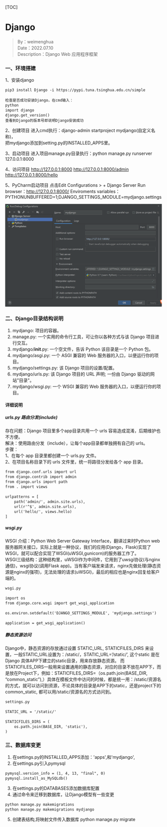 [TOC]

<h1 align="">Django</h1>

> By：weimenghua  
> Date：2022.07.10  
> Description：Django Web 应用程序框架



### 一、环境搭建
1、安装django
```
pip3 install Django -i https://pypi.tuna.tsinghua.edu.cn/simple

检查是否成功安装Django，在cmd输入：
python
import django
django.get_version()
查看到Django的版本号即说明Django安装成功   
```

2、创建项目
进入cmd执行：django-admin startproject mydjango(自定义名称)，  
把mydjango添加到setting.py的INSTALLED_APPS里。

3、启动项目
进入项目manage.py目录执行：python manage.py runserver 127.0.0.1:8000

4、访问项目 
http://127.0.0.1:8000
http://127.0.0.1:8000/admin
http://127.0.0.1:8000/hello

5、PyCharm启动项目
点击Edit Configurations > + Django Server
Run browser：http://127.0.0.1:8000/
Enviroments variables：PYTHONUNBUFFERED=1;DJANGO_SETTINGS_MODULE=mydjango.settings

![](media/django_run.png)



### 二、Django目录结构说明
1. mydjango: 项目的容器。
2. manage.py: 一个实用的命令行工具，可让你以各种方式与该 Django 项目进行交互。
3. mydjango/__init__.py: 一个空文件，告诉 Python 该目录是一个 Python 包。
4. mydjango/asgi.py: 一个 ASGI 兼容的 Web 服务器的入口，以便运行你的项目。
5. mydjango/settings.py: 该 Django 项目的设置/配置。
6. mydjango/urls.py: 该 Django 项目的 URL 声明; 一份由 Django 驱动的网站"目录"。
7. mydjango/wsgi.py: 一个 WSGI 兼容的 Web 服务器的入口，以便运行你的项目。

#### 详细说明
##### urls.py 路由分发(include)  
存在问题：Django 项目里多个app目录共用一个 urls 容易造成混淆，后期维护也不方便。  
解决：使用路由分发（include），让每个app目录都单独拥有自己的 urls。  
步骤：  
1、在每个 app 目录里都创建一个 urls.py 文件。  
2、在项目名称目录下的 urls 文件里，统一将路径分发给各个 app 目录。 
```
from django.conf.urls import url
from django.contrib import admin
from django.urls import path
from . import views

urlpatterns = [
    path('admin/', admin.site.urls),
    url(r'^$', admin.site.urls),
    url('hello/', views.hello)
]
```

##### wsgi.py
WSGI 介绍：Python Web Server Gateway Interface，翻译过来时Python web服务器网关接口，实际上就是一种协议，我们的应用(Django，Flask)实现了WSGI，就可以配合实现了WSGI(uWSGI,gunicorn)的服务器工作了。  
WSGI三级结构：这种结构里，uWSGI作为中间件，它用到了uwsgi协议(与nginx通信)，wsgi协议(调用Flask app)。当有客户端发来请求，nginx先做处理(静态资源是nginx的强项)，无法处理的请求(uWSGI)，最后的相应也是nginx回复给客户端的。  
```
wsgi.py

import os
from django.core.wsgi import get_wsgi_application

os.environ.setdefault('DJANGO_SETTINGS_MODULE', 'mydjango.settings')

application = get_wsgi_application()
```

##### 静态资源访问
Django中，静态资源的存放通过设置 STATIC_URL, STATICFILES_DIRS 来设置，一般STATIC_URL设置为：/static/，STATIC_URL=’/static/’, 这个static 是在Django 具体APP下建立的static目录，用来存放静态资源。
而STATICFILES_DIRS一般用来设置通用的静态资源，对应的目录不放在APP下，而是放在Project下，例如：STATICFILES_DIRS=（os.path.join(BASE_DIR, “common_static”),）具体在模板文件中访问的时候，都是统一用：/static/资源名的方式，就可以访问到资源，不论具体的目录是APP下的static，还是project下的common_static, 都可以用/static/资源名的方式访问到。
```
settings.py

STATIC_URL = '/static/'

STATICFILES_DIRS = (
    os.path.join(BASE_DIR, 'static'),
)
```



### 三、数据库变更
1. 在settings.py的INSTALLED_APPS添加：'apps',和'mydjango',
2. 在settings.py引入pymysql
```
pymysql.version_info = (1, 4, 13, "final", 0)
pymysql.install_as_MySQLdb()
```
3. 在settings.py的DATABASES添加数据库配置
4. 通过命令来迁移到数据库，让Django模型有一些变更
```
python manage.py makemigrations    
python manage.py makemigrations mydjango
```
5. 创建表结构,将映射文件传入数据库 
python manage.py migrate
